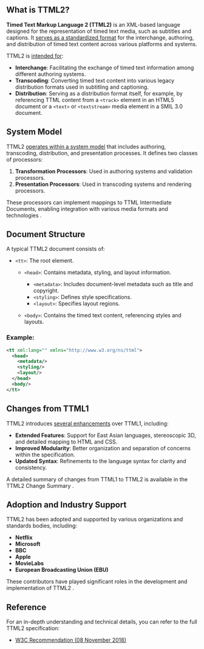 ## What is TTML2?

**Timed Text Markup Language 2 (TTML2)** is an XML-based language designed for the representation of timed text media, such as subtitles and captions. It [serves as a standardized format][1] for the interchange, authoring, and distribution of timed text content across various platforms and systems.

TTML2 is [intended for][2]:

* **Interchange**: Facilitating the exchange of timed text information among different authoring systems.
* **Transcoding**: Converting timed text content into various legacy distribution formats used in subtitling and captioning.
* **Distribution**: Serving as a distribution format itself, for example, by referencing TTML content from a `<track>` element in an HTML5 document or a `<text>` or `<textstream>` media element in a SMIL 3.0 document.

## System Model

TTML2 [operates within a system model][1] that includes authoring, transcoding, distribution, and presentation processes. It defines two classes of processors:

1. **Transformation Processors**: Used in authoring systems and validation processors.
2. **Presentation Processors**: Used in transcoding systems and rendering processors.

These processors can implement mappings to TTML Intermediate Documents, enabling integration with various media formats and technologies .

## Document Structure

A typical TTML2 document consists of:

* `<tt>`: The root element.

  * `<head>`: Contains metadata, styling, and layout information.

    * `<metadata>`: Includes document-level metadata such as title and copyright.
    * `<styling>`: Defines style specifications.
    * `<layout>`: Specifies layout regions.
  * `<body>`: Contains the timed text content, referencing styles and layouts.

### Example:

```xml
<tt xml:lang="" xmlns="http://www.w3.org/ns/ttml">
  <head>
    <metadata/>
    <styling/>
    <layout/>
  </head>
  <body/>
</tt>
```

## Changes from TTML1

TTML2 introduces [several enhancements][1] over TTML1, including:

* **Extended Features**: Support for East Asian languages, stereoscopic 3D, and detailed mapping to HTML and CSS.
* **Improved Modularity**: Better organization and separation of concerns within the specification.
* **Updated Syntax**: Refinements to the language syntax for clarity and consistency.

A detailed summary of changes from TTML1 to TTML2 is available in the TTML2 Change Summary .

## Adoption and Industry Support

TTML2 has been adopted and supported by various organizations and standards bodies, including:

* **Netflix**
* **Microsoft**
* **BBC**
* **Apple**
* **MovieLabs**
* **European Broadcasting Union (EBU)**

These contributors have played significant roles in the development and implementation of TTML2 .

## Reference

For an in-depth understanding and technical details, you can refer to the full TTML2 specification:

* [W3C Recommendation (08 November 2018)][3]

[1]: https://www.loc.gov/preservation/digital/formats/fdd/fdd000588.shtml
[2]: https://www.w3.org/news/2018/ttml1-3rd-ttml2-ttml-imsc1-are-w3c-recommendations/
[3]: https://www.w3.org/TR/2018/REC-ttml2-20181108/
